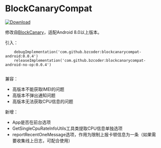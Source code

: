 # BlockCanaryCompat
[ ![Download](https://api.bintray.com/packages/bzcoder/BlockCanaryCompat/blockcanarycompat-android/images/download.svg?version=0.0.4) ](https://bintray.com/bzcoder/BlockCanaryCompat/blockcanarycompat-android/0.0.4/link)

修改自[BlockCanary](https://github.com/markzhai/AndroidPerformanceMonitor)，适配Android 8.0以上版本。

引入：
```
    debugImplementation('com.github.bzcoder:blockcanarycompat-android:0.0.4')
    releaseImplementation('com.github.bzcoder:blockcanarycompat-android-no-op:0.0.4')
    
```

兼容：
- 高版本不能获取IMEI的问题
- 高版本不弹出通知问题
- 高版本无法获取CPU信息的问题

新增：
- App是否在前台选项
- GetSingleCpuRateInfoUtils工具类提取CPU信息单独选项
- reportRecentOneMessage选项，作用为限制上报卡顿信息为一条（如果需要收集线上日志，可配合使用）
